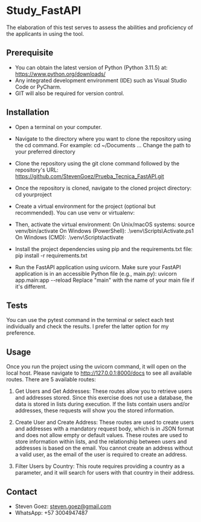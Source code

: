 # Study_FastAPI

The elaboration of this test serves to assess the abilities and proficiency 
of the applicants in using the tool.

## Prerequisite

* You can obtain the latest version of Python (Python 3.11.5) at: https://www.python.org/downloads/
* Any integrated development environment (IDE) such as Visual Studio Code or PyCharm.
* GIT will also be required for version control.

## Installation

* Open a terminal on your computer.
* Navigate to the directory where you want to clone the repository using the cd command. For example:
cd ~/Documents ... Change the path to your preferred directory
* Clone the repository using the git clone command followed by the repository's URL: https://github.com/StevenGoez/Prueba_Tecnica_FastAPI.git
* Once the repository is cloned, navigate to the cloned project directory: cd yourproject
* Create a virtual environment for the project (optional but recommended). You can use venv or virtualenv:
* Then, activate the virtual environment:
    On Unix/macOS systems: source venv/bin/activate
    On Windows (PowerShell): .\venv\Scripts\Activate.ps1
    On Windows (CMD): .\venv\Scripts\activate

* Install the project dependencies using pip and the requirements.txt file: pip install -r requirements.txt
* Run the FastAPI application using uvicorn. Make sure your FastAPI application is in an accessible Python file (e.g., main.py): uvicorn app.main:app --reload
Replace "main" with the name of your main file if it's different.

## Tests

You can use the pytest command in the terminal or select each test individually and check the results. I prefer the latter option for my preference.

## Usage

Once you run the project using the uvicorn command, it will open on the local host. Please navigate to http://127.0.0.1:8000/docs to see all available routes. There are 5 available routes:

1. Get Users and Get Addresses: These routes allow you to retrieve users and addresses stored. Since this exercise does not use a database, the data is stored in lists during execution. If the lists contain users and/or addresses, these requests will show you the stored information.

2. Create User and Create Address: These routes are used to create users and addresses with a mandatory request body, which is in JSON format and does not allow empty or default values. These routes are used to store information within lists, and the relationship between users and addresses is based on the email. You cannot create an address without a valid user, as the email of the user is required to create an address.

3. Filter Users by Country: This route requires providing a country as a parameter, and it will search for users with that country in their address.

## Contact

- Steven Goez: steven.goez@gmail.com
- WhatsApp: +57 3004947487
